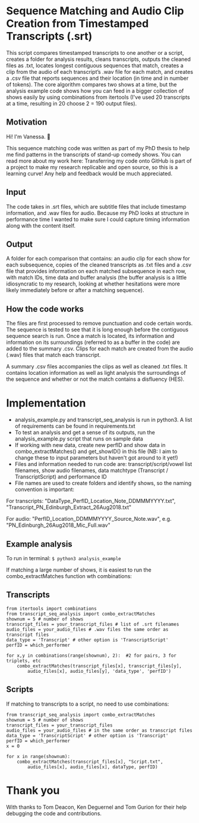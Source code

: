 # Sequence Matching and Audio Clip Creation from Timestamped Transcripts (.srt)

This script compares timestamped transcripts to one another or a script, creates a folder for analysis results, cleans transcripts, outputs the cleaned files as .txt, locates longest contiguous sequences that match, creates a clip from the audio of each transcript’s .wav file for each match, and creates a .csv file that reports sequences and their location (in time and in number of tokens). The core algorithm compares two shows at a time, but the analysis example code shows how you can feed in a bigger collection of shows easily by using combinations from itertools (I've used 20 transcripts at a time, resulting in 20 choose 2 = 190 output files).

## Motivation
Hi! I'm Vanessa. :wave:

This sequence matching code was written as part of my PhD thesis to help me find patterns in the transcripts of stand-up comedy shows. You can read more about my work here: 
Transferring my code onto GitHub is part of a project to make my research replicable and open source, so this is a learning curve! Any help and feedback would be much appreciated.

## Input
The code takes in .srt files, which are subtitle files that include timestamp information, and .wav files for audio. Because my PhD looks at structure in performance time I wanted to make sure I could capture timing information along with the content itself.

## Output
A folder for each comparison that contains: an audio clip for each show for each subsequence, copies of the cleaned transcripts as .txt files and a .csv file that provides information on each matched subsequence in each row, with match IDs, time data and buffer analysis (the buffer analysis is a little idiosyncratic to my research, looking at whether hesitations were more likely immediately before or after a matching sequence).

## How the code works 

The files are first processed to remove punctuation and code certain words. The sequence is tested to see that it is long enough before the contiguous sequence search is run. Once a match is located, its information and information on its surroundings (referred to as a buffer in the code) are added to the summary .csv. Clips for each match are created from the audio (.wav) files that match each transcript.

A summary .csv files accompanies the clips as well as cleaned .txt files. It contains location information as well as light analysis the surroundings of the sequence and whether or not the match contains a disfluency (HES).

# Implementation
- analysis_example.py and transcript_seq_analysis is run in python3. A list of requirements can be found in requirements.txt
- To test an analysis and get a sense of its outputs, run the analysis_example.py script that runs on sample data 
- If working with new data, create new perfID and show data in combo_extractMatches() and get_showID() in this file (NB: I aim to change these to input parameters but haven't got around to it yet!)
- Files and information needed to run code are: transcript/script/vowel list filenames, show audio filenames, data matchtype (Transcript / TranscriptScript) and performance ID
- File names are used to create folders and identify shows, so the naming convention is important: 

For transcripts: "DataType_PerfID_Location_Note_DDMMMYYYY.txt", "Transcript_PN_Edinburgh_Extract_26Aug2018.txt"

For audio: "PerfID_Location_DDMMMYYYY_Source_Note.wav", e.g. "PN_Edinburgh_26Aug2018_Mic_Full.wav"

## Example analysis

To run in terminal:
``$ python3 analysis_example``

If matching a large number of shows, it is easiest to run the combo_extractMatches 
function wth combinations:

## Transcripts

    from itertools import combinations
    from transcript_seq_analysis import combo_extractMatches
    shownum = 5 # number of shows 
    transcript_files = your_transcript_files # list of .srt filenames
    audio_files = your_audio_files # .wav files the same order as transcript files
    data_type = 'Transcript' # other option is 'TranscriptScript' 
    perfID = which_performer
    
    for x,y in combinations(range(shownum), 2):  #2 for pairs, 3 for triplets, etc
        combo_extractMatches(transcript_files[x], transcript_files[y], 
            audio_files[x], audio_files[y], 'data_type', 'perfID')
   
## Scripts

If matching to transcripts to a script, no need to use combinations:

    from transcript_seq_analysis import combo_extractMatches
    shownum = 5 # number of shows
    transcript_files = your_transcript_files 
    audio_files = your_audio_files # in the same order as transcript files
    data_type = 'TranscriptScript' # other option is 'Transcript'
    perfID = which_performer
    x = 0

    for x in range(shownum):  
        combo_extractMatches(transcript_files[x], "Script.txt",
            audio_files[x], audio_files[x], dataType, perfID)

# Thank you

With thanks to Tom Deacon, Ken Deguernel and Tom Gurion for their help debugging the code and contributions.
